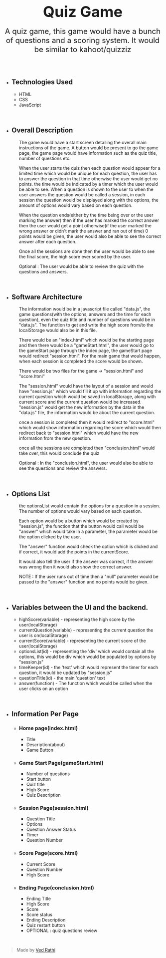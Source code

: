 <!-- markdownlint-disable-file -->

<center>

# <font size = "7"> Quiz Game </font>

<font size = "5">A quiz game, this game would have a bunch of questions and a scoring system. It would be similar to kahoot/quizziz</font>

<br>
<br>

</center>

* ## Technologies Used
    - HTML
    - CSS
    - JavaScript

<br>

* ## Overall Description

    <ul>

    The game would have a start screen detailing the overall main instructions of the game. A button would be present to go the game page, the game page would have information such as the quiz title, number of questions etc. 
    
    When the user starts the quiz then each question would appear for a limited time which would be unique for each question, the user has to answer the question in that time otherwise the user would get no points. the time would be indicated by a timer which the user would be able to see. When a question is shown to the user to when the user answers the question would be called a session, in each session the question would be displayed along with the options, the amount of options would vary based on each question. 
    
    When the question ends(either by the time being over or the user marking the answer) then if the user has marked the correct answer then the user would get a point otherwise(if the user marked the wrong answer or didn't mark the answer and ran out of time) 0 points would be given, the user would also be able to see the correct answer after each question. 
    
    Once all the sessions are done then the user would be able to see the final score, the high score ever scored by the user.
    
    Optional : The user would be able to review the quiz with the questions and answers.  

    </ul>

<br>

* ## Software Architecture
    <ul>

    The information would be in a javascript file called "data.js", the game questions(with the options, answers and the time for each question), even the quiz title and number of questions would be in "data.js". The function to get and write the high score from/to the localStorage would also be in this file.
 
    There would be an "index.html" which would be the starting page and then there would be a "gameStart.html", the user would go to the gameStart page through the index page, the gameStart page would redirect "session.html". For the main game that would happen, when each session is completed the score would be shown.

    There would be two files for the game -> "session.html" and "score.html"
    
    The "session.html" would have the layout of a session and would have "session.js" which would fill it up with information regarding the current question which would be saved in localStorage, along with current score and the current question would be increased. "session.js" would get the new information by the data in the "data.js" file, the information would be about the current question. 

    once a session is completed then it would redirect to "score.html" which would show information regarding the score which would then redirect back to "session.html" which would have the new information from the new question.

    once all the sessions are completed then "conclusion.html" would take over, this would conclude the quiz

    Optional : In the "conclusion.html", the user would also be able to see the questions and review the answers.  

    </ul>

<br>

* ## Options List

    <ul>

    the optionsList would contain the options for a question in a session. The number of options would vary based on each question.

    Each option would be a button which would be created by "session.js", the function that the button would call would be "answer" which would take in a parameter, the parameter would be the option clicked by the user. 

    The "answer" function would check the option which is clicked and if correct, it would add the points in the currentScore.

    It would also tell the user if the answer was correct, if the answer was wrong then it would also show the correct answer.

    NOTE : If the user runs out of time then a "null" parameter would be passed to the "answer" function and no points would be given.

    </ul>

<br>

* ## Variables between the UI and the backend.
    - highScore(variable) - representing the high score by the user(localStorage)
    - currentQuestion(variable) - representing the current question the user is on(localStorage)
    - currentScore(variable) - representing the current score of the user(localStorage)
    - optionsList(id) - representing the 'div' which would contain all the options, this would be div which would be populated by options by "session.js"
    - timeKeeper(id) - the 'text' which would represent the timer for each question, it would be updated by "session.js"
    - questionTitle(id) - the main 'question' text 
    - answer(function) - The function which would be called when the user clicks on an option

<br>

* ## Information Per Page
    * ### Home page(index.html)
        - Title 
        - Description(about)
        - Game Button
    
    * ### Game Start Page(gameStart.html)
        - Number of questions
        - Start button
        - Quiz title
        - High Score
        - Quiz Description

    * ### Session Page(session.html)
        - Question Title
        - Options
        - Question Answer Status
        - Timer
        - Question Number
    
    * ### Score Page(score.html)
        - Current Score
        - Question Number
        - High Score
    
    * ### Ending Page(conclusion.html)
        - Ending Title
        - High Score
        - Score
        - Score status
        - Ending Description
        - Quiz restart button
        - OPTIONAL : quiz questions review

<br>

> Made by [Ved Rathi](https://ved-programmer.github.io/)


